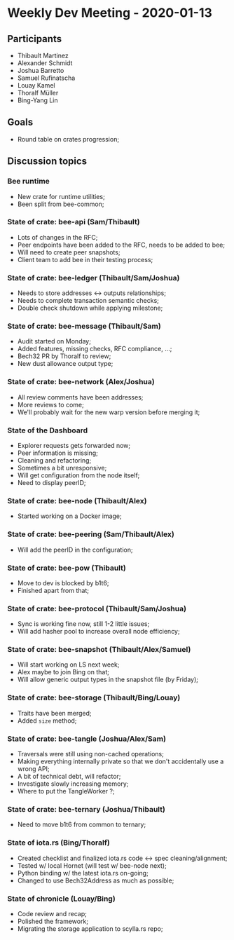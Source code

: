 # Weekly Dev Meeting - 2020-01-13

## Participants

- Thibault Martinez
- Alexander Schmidt
- Joshua Barretto
- Samuel Rufinatscha
- Louay Kamel
- Thoralf Müller
- Bing-Yang Lin

## Goals

- Round table on crates progression;

## Discussion topics

### Bee runtime

- New crate for runtime utilities;
- Been split from bee-common;

### State of crate: bee-api (Sam/Thibault)

- Lots of changes in the RFC;
- Peer endpoints have been added to the RFC, needs to be added to bee;
- Will need to create peer snapshots;
- Client team to add bee in their testing process;

### State of crate: bee-ledger (Thibault/Sam/Joshua)

- Needs to store addresses <-> outputs relationships;
- Needs to complete transaction semantic checks;
- Double check shutdown while applying milestone;

### State of crate: bee-message (Thibault/Sam)

- Audit started on Monday;
- Added features, missing checks, RFC compliance, ...;
- Bech32 PR by Thoralf to review;
- New dust allowance output type;

### State of crate: bee-network (Alex/Joshua)

- All review comments have been addresses;
- More reviews to come;
- We'll probably wait for the new warp version before merging it;

### State of the Dashboard

- Explorer requests gets forwarded now;
- Peer information is missing;
- Cleaning and refactoring;
- Sometimes a bit unresponsive;
- Will get configuration from the node itself;
- Need to display peerID;

### State of crate: bee-node (Thibault/Alex)

- Started working on a Docker image;

### State of crate: bee-peering (Sam/Thibault/Alex)

- Will add the peerID in the configuration;

### State of crate: bee-pow (Thibault)

- Move to dev is blocked by b1t6;
- Finished apart from that;

### State of crate: bee-protocol (Thibault/Sam/Joshua)

- Sync is working fine now, still 1-2 little issues;
- Will add hasher pool to increase overall node efficiency;

### State of crate: bee-snapshot (Thibault/Alex/Samuel)

- Will start working on LS next week;
- Alex maybe to join Bing on that;
- Will allow generic output types in the snapshot file (by Friday);

### State of crate: bee-storage (Thibault/Bing/Louay)

- Traits have been merged;
- Added `size` method;

### State of crate: bee-tangle (Joshua/Alex/Sam)

- Traversals were still using non-cached operations;
- Making everything internally private so that we don't accidentally use a wrong API;
- A bit of technical debt, will refactor;
- Investigate slowly increasing memory;
- Where to put the TangleWorker ?;

### State of crate: bee-ternary (Joshua/Thibault)

- Need to move b1t6 from common to ternary;

### State of iota.rs (Bing/Thoralf)

- Created checklist and finalized iota.rs code <-> spec cleaning/alignment;
- Tested w/ local Hornet (will test w/ bee-node next);
- Python binding w/ the latest iota.rs on-going;
- Changed to use Bech32Address as much as possible;

### State of chronicle (Louay/Bing)

- Code review and recap;
- Polished the framework;
- Migrating the storage application to scylla.rs repo;
